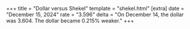 +++
title = "Dollar versus Shekel"
template = "shekel.html"
[extra]
date = "December 15, 2024"
rate = "3.596"
delta = "On December 14, the dollar was 3.604. The dollar became 0.215% weaker."
+++
